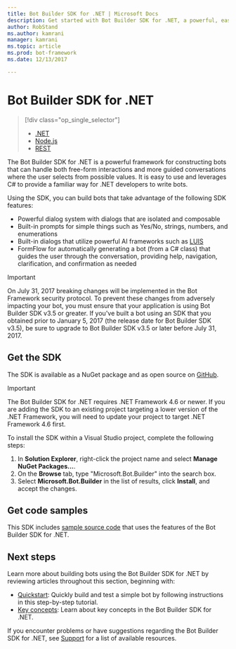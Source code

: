 ```yaml
---
title: Bot Builder SDK for .NET | Microsoft Docs
description: Get started with Bot Builder SDK for .NET, a powerful, easy-to-use framework for building bots.
author: RobStand
ms.author: kamrani
manager: kamrani
ms.topic: article
ms.prod: bot-framework
ms.date: 12/13/2017

---
```


# Bot Builder SDK for .NET
> [!div class="op_single_selector"]
> - [.NET](../dotnet/bot-builder-dotnet-overview.md)
> - [Node.js](../nodejs/bot-builder-nodejs-overview.md)
> - [REST](../rest-api/bot-framework-rest-overview.md)

The Bot Builder SDK for .NET is a powerful framework for constructing bots that can handle both free-form interactions 
and more guided conversations where the user selects from possible values. 
It is easy to use and leverages C# to provide a familiar way for .NET developers to write bots.

Using the SDK, you can build bots that take advantage of the following SDK features: 

- Powerful dialog system with dialogs that are isolated and composable
- Built-in prompts for simple things such as Yes/No, strings, numbers, and enumerations
- Built-in dialogs that utilize powerful AI frameworks such as <a href="http://luis.ai" target="_blank">LUIS</a>
- FormFlow for automatically generating a bot (from a C# class) that guides the user through the 
conversation, providing help, navigation, clarification, and confirmation as needed

> [!IMPORTANT]
> On July 31, 2017 breaking changes will be implemented in the Bot Framework security protocol. 
> To prevent these changes from adversely impacting your bot, you must ensure that your application is 
> using Bot Builder SDK v3.5 or greater. If you've built a bot using an 
> SDK that you obtained prior to January 5, 2017 (the release date for Bot Builder SDK v3.5), 
> be sure to upgrade to Bot Builder SDK v3.5 or later before July 31, 2017.

## Get the SDK

The SDK is available as a NuGet package and as open source on <a href="https://github.com/Microsoft/BotBuilder" target="_blank">GitHub</a>.

> [!IMPORTANT]
> The Bot Builder SDK for .NET requires .NET Framework 4.6 or newer. If you are adding the SDK to an existing project
> targeting a lower version of the .NET Framework, you will need to update your project to target .NET Framework 4.6 first.

To install the SDK within a Visual Studio project, complete the following steps:

1. In **Solution Explorer**, right-click the project name and select **Manage NuGet Packages...**.
2. On the **Browse** tab, type "Microsoft.Bot.Builder" into the search box.
3. Select **Microsoft.Bot.Builder** in the list of results, click **Install**, and accept the changes.

## Get code samples

This SDK includes [sample source code](bot-builder-dotnet-samples.md) that uses the features of the Bot Builder SDK for .NET.

## Next steps

Learn more about building bots using the Bot Builder SDK for .NET by reviewing articles throughout this section, beginning with:

- [Quickstart](bot-builder-dotnet-quickstart.md): Quickly build and test a simple bot by following instructions in this step-by-step tutorial.
- [Key concepts](bot-builder-dotnet-concepts.md): Learn about key concepts in the Bot Builder SDK for .NET.

If you encounter problems or have suggestions regarding the Bot Builder SDK for .NET, see [Support](../bot-service-resources-links-help.md) for a list of available resources. 
